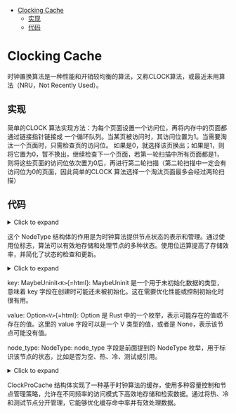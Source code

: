 <!--toc:start-->
- [Clocking Cache](#clocking-cache)
  - [实现](#实现)
  - [代码](#代码)
<!--toc:end-->

# Clocking Cache

时钟置换算法是一种性能和开销较均衡的算法，又称CLOCK算法，或最近未用算法（NRU，Not
Recently Used）。

## 实现

简单的CLOCK
算法实现方法：为每个页面设置一个访问位，再将内存中的页面都通过链接指针链接成
一个循环队列。当某页被访问时，其访问位置为1。当需要淘汰一个页面时，只需检查页的访问位。
如果是0，就选择该页换出；如果是1，则将它置为0，暂不换出，继续检查下一个页面，若第一轮扫描中所有页面都是1，则将这些页面的访问位依次置为0后，再进行第二轮扫描（第二轮扫描中一定会有访问位为0的页面，因此简单的CLOCK
算法选择一个淘汰页面最多会经过两轮扫描）

## 代码

<details><summary>Click to expand</summary>

``` rs
    struct NodeType: u8 {
        const EMPTY     = 0b00001;
        const HOT       = 0b00010;
        const COLD      = 0b00100;
        const TEST      = 0b01000;
        const MASK      = Self::EMPTY.bits() | Self::HOT.bits() | Self::COLD.bits() | Self::TEST.bits();
        const REFERENCE = 0b10000;
    }
```

</details>

这个 NodeType
结构体的作用是为时钟算法提供节点状态的表示和管理。通过使用位标志，算法可以有效地存储和处理节点的多种状态。使用位运算提高了存储效率，并简化了状态的检查和更新。

<details><summary>Click to expand</summary>

``` rs
struct Node<K, V> {
    key: MaybeUninit<K>,
    value: Option<V>,
    node_type: NodeType,
}
```

</details>

key: MaybeUninit`<K>`{=html}: MaybeUninit
是一个用于未初始化数据的类型，意味着 key
字段在创建时可能还未被初始化。这在需要优化性能或控制初始化时很有用。

value: Option`<V>`{=html}: Option 是 Rust
中的一个枚举，表示可能存在的值或不存在的值。这里的 value 字段可以是一个
V 类型的值，或者是 None，表示该节点可能没有值。

node_type: NodeType: node_type 字段是前面提到的 NodeType
枚举，用于标识该节点的状态，比如是否为空、热、冷、测试或引用。

<details><summary>Click to expand</summary>

``` rs
pub struct ClockProCache<K, V> {
    capacity: usize,
    test_capacity: usize,
    cold_capacity: usize,
    map: HashMap<K, Token>,
    ring: TokenRing,
    nodes: Vec<Node<K, V>>,
    hand_hot: Token,
    hand_cold: Token,
    hand_test: Token,
    count_hot: usize,
    count_cold: usize,
    count_test: usize,
    inserted: u64,
    evicted: u64,
}
```

</details>

ClockProCache
结构体实现了一种基于时钟算法的缓存，使用多种容量控制和节点管理策略，允许在不同频率的访问模式下高效地存储和检索数据。通过将热、冷和测试节点分开管理，它能够优化缓存命中率并有效处理数据。

